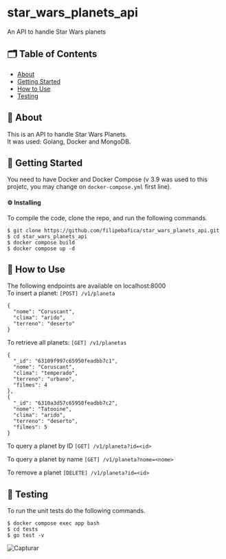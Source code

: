 # star_wars_planets_api
An API to handle Star Wars planets

## 🗂 Table of Contents
* [About](#-about)
* [Getting Started](#-getting-started)
* [How to Use](#-how-to-use)
* [Testing](#-testing)

## 🧐 About
This is an API to handle Star Wars Planets.\
It was used: Golang, Docker and MongoDB.

## 🏁 Getting Started
You need to have Docker and Docker Compose (v 3.9 was used to this projetc, you may change on `docker-compose.yml` first line).

#### ⚙️ Installing
To compile the code, clone the repo, and run the following commands.
```
$ git clone https://github.com/filipebafica/star_wars_planets_api.git
$ cd star_wars_planets_api
$ docker compose build
$ docker compose up -d
```

## 🎈 How to Use
The following endpoints are available on localhost:8000\
To insert a planet: `[POST] /v1/planeta`
```
{
  "nome": "Coruscant",
  "clima": "arido",
  "terreno": "deserto"
}

```
To retrieve all planets: `[GET] /v1/planetas`
```
{
  "_id": "63109f997c65950feadbb7c1",
  "nome": "Coruscant",
  "clima": "temperado",
  "terreno": "urbano",
  "filmes": 4
},
{
  "_id": "6310a3d57c65950feadbb7c2",
  "nome": "Tatooine",
  "clima": "arido",
  "terreno": "deserto",
  "filmes": 5
}
```
To query a planet by ID `[GET] /v1/planeta?id=<id>`

To query a planet by name `[GET] /v1/planeta?nome=<nome>`

To remove a planet `[DELETE] /v1/planeta?id=<id>`

## 🧪 Testing
To run the unit tests do the following commands.
```
$ docker compose exec app bash
$ cd tests
$ go test -v
```
![Capturar](https://user-images.githubusercontent.com/31427890/187913472-f442766c-fd1b-4102-9e86-60654d05b0cf.JPG)


